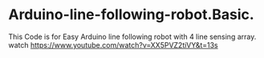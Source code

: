 # Arduino-line-following-robot.Basic.
This Code is for Easy Arduino line following robot with 4 line sensing array. watch https://www.youtube.com/watch?v=XX5PVZ2tiVY&t=13s
